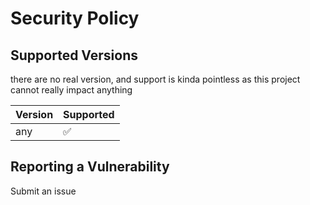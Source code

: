 # Security Policy

## Supported Versions

there are no real version, and support is kinda pointless as this project cannot really impact anything

| Version | Supported          |
| ------- | ------------------ |
| any   | :white_check_mark: |
## Reporting a Vulnerability

Submit an issue

